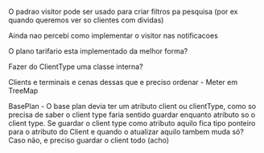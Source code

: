 O padrao visitor pode ser usado para criar filtros pa pesquisa (por ex quando queremos ver so clientes com dividas)

Ainda nao percebi como implementar o visitor nas notificacoes

O plano tarifario esta implementado da melhor forma?

Fazer do ClientType uma classe interna?

Clients e terminais e cenas dessas que e preciso ordenar - Meter em TreeMap

BasePlan - O base plan devia ter um atributo client ou clientType, como so precisa de saber o client
type faria sentido guardar enquanto atributo so o client type. Se guardar o client type como atributo aquilo
fica tipo ponteiro para o atributo do Client e quando o atualizar aquilo tambem muda só? Caso não, e preciso guardar
o client todo (acho)